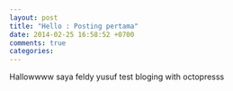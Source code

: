 ```yaml
---
layout: post
title: "Hello : Posting pertama"
date: 2014-02-25 16:58:52 +0700
comments: true
categories: 
---
```


Hallowwww saya feldy yusuf
test bloging with octopresss